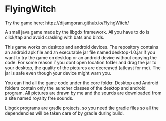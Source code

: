 # FlyingWitch 
Try the game here: https://dijamgoran.github.io/FlyingWitch/

A small java game made by the libgdx framework. All you have to do is click/tap and avoid crashing with bats and birds.

This game works on desktop and android devices. The repository contains an android apk file and an executable jar file named desktop-1.0.jar if you want to try the game on desktop or an android device without copying the code. For some reason if you dont open location folder and drag the jar to your desktop, the quality of the pictures are decreased.(atleast for me). The jar is safe even though your device might warn you.

You can find all the game code under the core folder. Desktop and Android folders contain only the
launcher classes of the desktop and android program. All pictures are drawn by me and the sounds are downloaded from a site named royalty
free sounds.

Libgdx programs are gradle projects, so you need the gradle files so all the dependencies will be taken care of by gradle during build.
